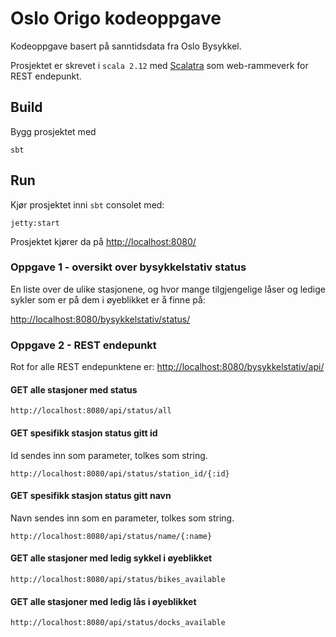 # Oslo Origo kodeoppgave
Kodeoppgave basert på sanntidsdata fra Oslo Bysykkel.

Prosjektet er skrevet i ```scala 2.12``` med [Scalatra](https://scalatra.org/)  som web-rammeverk for REST endepunkt.

## Build 

Bygg prosjektet med
```
sbt
```

## Run
Kjør prosjektet inni ```sbt``` consolet med:
```
jetty:start
```

Prosjektet kjører da på [http://localhost:8080/](http://localhost:8080/)

### Oppgave 1 - oversikt over bysykkelstativ status
En liste over de ulike stasjonene, og hvor mange tilgjengelige låser og ledige sykler som er på dem i øyeblikket er å finne på:

[http://localhost:8080/bysykkelstativ/status/](http://localhost:8080/bysykkelstativ/status/)

### Oppgave 2 - REST endepunkt
Rot for alle REST endepunktene er: 
[http://localhost:8080/bysykkelstativ/api/](http://localhost:8080/bysykkelstativ/api/)

#### GET alle stasjoner med status
```
http://localhost:8080/api/status/all
```

#### GET spesifikk stasjon status gitt id
Id sendes inn som parameter, tolkes som string.  
```
http://localhost:8080/api/status/station_id/{:id}
```

#### GET spesifikk stasjon status gitt navn
Navn sendes inn som en parameter, tolkes som string.
```
http://localhost:8080/api/status/name/{:name}
```

#### GET alle stasjoner med ledig sykkel i øyeblikket
```
http://localhost:8080/api/status/bikes_available
```

#### GET alle stasjoner med ledig lås i øyeblikket
```
http://localhost:8080/api/status/docks_available
```